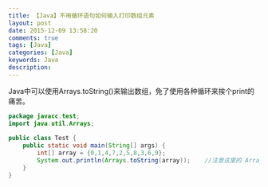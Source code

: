 ```yaml
---
title: 【Java】不用循环语句如何输入打印数组元素
layout: post
date: 2015-12-09 13:58:20
comments: true
tags: [Java]
categories: [Java]
keywords: Java
description: 
---
```


Java中可以使用Arrays.toString()来输出数组，免了使用各种循环来挨个print的痛苦。

```java
package javacc.test;
import java.util.Arrays;
 
public class Test {
    public static void main(String[] args) {
        int[] array = {0,1,4,7,2,5,8,3,6,9};
        System.out.println(Arrays.toString(array));    //注意这里的 Arrays.toString()
    }
}

```